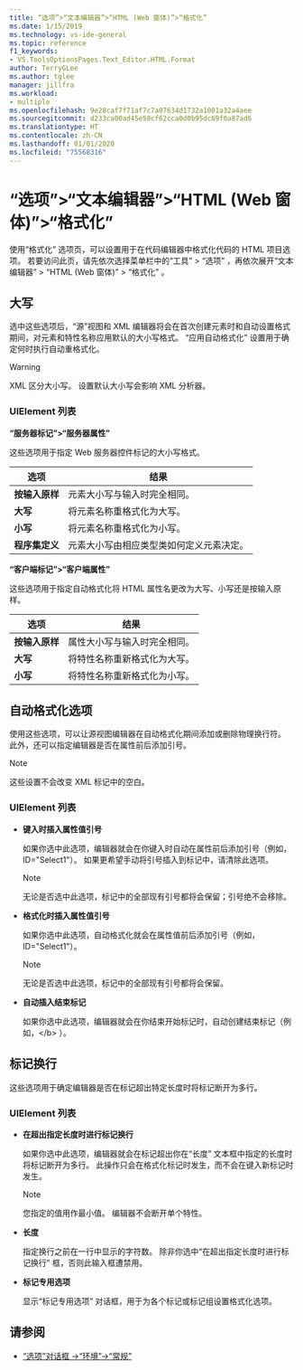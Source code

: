 ```yaml
---
title: “选项”>“文本编辑器”>“HTML (Web 窗体)”>“格式化”
ms.date: 1/15/2019
ms.technology: vs-ide-general
ms.topic: reference
f1_keywords:
- VS.ToolsOptionsPages.Text_Editor.HTML.Format
author: TerryGLee
ms.author: tglee
manager: jillfra
ms.workload:
- multiple
ms.openlocfilehash: 9e28caf7f71af7c7a07634d1732a1001a32a4aee
ms.sourcegitcommit: d233ca00ad45e50cf62cca0d0b95dc69f0a87ad6
ms.translationtype: HT
ms.contentlocale: zh-CN
ms.lasthandoff: 01/01/2020
ms.locfileid: "75568316"
---
```

# <a name="options-text-editor-html-web-forms-formatting"></a>“选项”>“文本编辑器”>“HTML (Web 窗体)”>“格式化”

使用“格式化”  选项页，可以设置用于在代码编辑器中格式化代码的 HTML 项目选项。 若要访问此页，请先依次选择菜单栏中的“工具”   > “选项”  ，再依次展开“文本编辑器”   > “HTML (Web 窗体)”   > “格式化”  。

## <a name="capitalization"></a>大写

选中这些选项后，“源”视图和 XML 编辑器将会在首次创建元素时和自动设置格式期间，对元素和特性名称应用默认的大小写格式。 “应用自动格式化”  设置用于确定何时执行自动重格式化。

> [!WARNING]
> XML 区分大小写。 设置默认大小写会影响 XML 分析器。

### <a name="uielement-list"></a>UIElement 列表

**“服务器标记”>“服务器属性”**

这些选项用于指定 Web 服务器控件标记的大小写格式。

|选项|结果|
|---------------------------------|------------------------------|
|**按输入原样**|元素大小写与输入时完全相同。|
|**大写**|将元素名称重格式化为大写。|
|**小写**|将元素名称重格式化为小写。|
|**程序集定义**|元素大小写由相应类型类如何定义元素决定。|

**“客户端标记”>“客户端属性”**

这些选项用于指定自动格式化将 HTML 属性名更改为大写、小写还是按输入原样。

|选项|结果|
|---------------------------------|------------------------------|
|**按输入原样**|属性大小写与输入时完全相同。|
|**大写**|将特性名称重新格式化为大写。|
|**小写**|将特性名称重新格式化为小写。|

## <a name="automatic-formatting-options"></a>自动格式化选项

使用这些选项，可以让源视图编辑器在自动格式化期间添加或删除物理换行符。 此外，还可以指定编辑器是否在属性前后添加引号。

> [!NOTE]
> 这些设置不会改变 XML 标记中的空白。

### <a name="uielement-list"></a>UIElement 列表

- **键入时插入属性值引号**

   如果你选中此选项，编辑器就会在你键入时自动在属性前后添加引号（例如，ID="Select1"）。 如果更希望手动将引号插入到标记中，请清除此选项。

   > [!NOTE]
   > 无论是否选中此选项，标记中的全部现有引号都将会保留；引号绝不会移除。

- **格式化时插入属性值引号**

   如果你选中此选项，自动格式化就会在属性值前后添加引号（例如，ID="Select1"）。

   > [!NOTE]
   > 无论是否选中此选项，标记中的全部现有引号都将会保留。

- **自动插入结束标记**

   如果你选中此选项，编辑器就会在你结束开始标记时，自动创建结束标记（例如，\</b>  ）。

## <a name="tag-wrapping"></a>标记换行

这些选项用于确定编辑器是否在标记超出特定长度时将标记断开为多行。

### <a name="uielement-list"></a>UIElement 列表

- **在超出指定长度时进行标记换行**

   如果你选中此选项，编辑器就会在标记超出你在“长度”  文本框中指定的长度时将标记断开为多行。 此操作只会在格式化标记时发生，而不会在键入新标记时发生。

   > [!NOTE]
   > 您指定的值用作最小值。 编辑器不会断开单个特性。

- **长度**

   指定换行之前在一行中显示的字符数。 除非你选中“在超出指定长度时进行标记换行”  框，否则此输入框遭禁用。

- **标记专用选项**

   显示“标记专用选项”  对话框，用于为各个标记或标记组设置格式化选项。

## <a name="see-also"></a>请参阅

- [“选项”对话框 ->“环境”->“常规”](../../ide/reference/general-environment-options-dialog-box.md)
